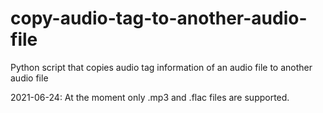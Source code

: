 # copy-audio-tag-to-another-audio-file

Python script that copies audio tag information of an audio file to another audio file

2021-06-24: At the moment only .mp3 and .flac files are supported.
